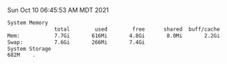 Sun Oct 10 06:45:53 AM MDT 2021
```bash
System Memory
               total        used        free      shared  buff/cache   available
Mem:           7.7Gi       616Mi       4.8Gi       8.0Mi       2.2Gi       6.8Gi
Swap:          7.6Gi       266Mi       7.4Gi
System Storage
682M	.
```
